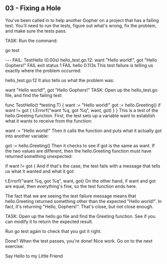## 03 - Fixing a Hole


You've been called in to help another Gopher on a project that has a failing test. You'll need to run the tests, figure out what's wrong, fix the problem, and make sure the tests pass.

TASK: Run the command:

go test

--- FAIL: TestHello (0.00s)
    hello_test.go:12: want "Hello world!", got "Hello Gophers!"
FAIL
exit status 1
FAIL    hello   0.113s
This test failure is telling us exactly where the problem occurred:

hello_test.go:12
It also tells us what the problem was:

want "Hello world!", got "Hello Gophers!"
TASK: Open up the hello_test.go file, and find the failing test:

func TestHello(t *testing.T) {
	want := "Hello world!"
	got := hello.Greeting()
	if want != got {
		t.Errorf("want %q, got %q", want, got)
	}
}
This is a test of the hello.Greeting function. First, the test sets up a variable want to establish what it wants to receive from the function:

want := "Hello world!"
Then it calls the function and puts what it actually got into another variable:

got := hello.Greeting()
Then it checks to see if got is the same as want. If the two values are different, then the hello.Greeting function must have returned something unexpected:

if want != got {
And if that's the case, the test fails with a message that tells us what it wanted and what it got:

t.Errorf("want %q, got %q", want, got)
On the other hand, if want and got are equal, then everything's fine, so the test function ends here.

The fact that we are seeing the test failure message means that hello.Greeting returned something other than the expected "Hello world!". In fact, it's returning "Hello, Gophers!". That's close, but not close enough.

TASK: Open up the hello.go file and find the Greeting function. See if you can modify it to return the expected result.

Run go test again to check that you got it right.

Done?
When the test passes, you're done! Nice work. Go on to the next exercise:

Say Hello to my Little Friend
